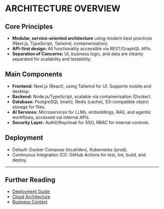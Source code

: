 # ARCHITECTURE OVERVIEW

## Core Principles

- **Modular, service-oriented architecture** using modern best practices (Next.js, TypeScript, Tailwind, containerisation).
- **API-first design:** All functionality accessible via REST/GraphQL APIs.
- **Separation of Concerns:** UI, business logic, and data are cleanly separated for scalability and testability.

## Main Components

- **Frontend:** Next.js (React), using Tailwind for UI. Supports mobile and desktop.
- **Backend:** Node.js/TypeScript, scalable via containerisation (Docker).
- **Database:** PostgreSQL (main), Redis (cache), S3-compatible object storage for files.
- **AI Services:** Microservices for LLMs, embeddings, RAG, and agentic workflows, accessed via internal APIs.
- **Security Layer:** Auth0/Keycloak for SSO, RBAC for internal controls.

## Deployment

- Default: Docker Compose (local/dev), Kubernetes (prod).
- Continuous Integration (CI): GitHub Actions for test, lint, build, and deploy.

---

## Further Reading

- [Deployment Guide](../4_DEPLOYMENT/DEPLOYMENT_GUIDE.md)
- [Cloud Architecture](../4_DEPLOYMENT/CLOUD_ARCHITECTURE.md)
- [Business Context](./BUSINESS_CONTEXT.md)